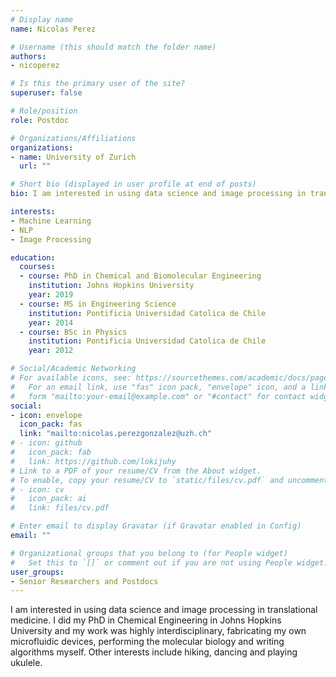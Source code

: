 ```yaml
---
# Display name
name: Nicolas Perez

# Username (this should match the folder name)
authors:
- nicoperez

# Is this the primary user of the site?
superuser: false

# Role/position
role: Postdoc

# Organizations/Affiliations
organizations:
- name: University of Zurich
  url: ""

# Short bio (displayed in user profile at end of posts)
bio: I am interested in using data science and image processing in translational medicine.

interests:
- Machine Learning
- NLP
- Image Processing

education:
  courses:
  - course: PhD in Chemical and Biomolecular Engineering
    institution: Johns Hopkins University
    year: 2019
  - course: MS in Engineering Science
    institution: Pontificia Universidad Catolica de Chile
    year: 2014
  - course: BSc in Physics
    institution: Pontificia Universidad Catolica de Chile
    year: 2012

# Social/Academic Networking
# For available icons, see: https://sourcethemes.com/academic/docs/page-builder/#icons
#   For an email link, use "fas" icon pack, "envelope" icon, and a link in the
#   form "mailto:your-email@example.com" or "#contact" for contact widget.
social:
- icon: envelope
  icon_pack: fas
  link: "mailto:nicolas.perezgonzalez@uzh.ch"
# - icon: github
#   icon_pack: fab
#   link: https://github.com/lokijuhy
# Link to a PDF of your resume/CV from the About widget.
# To enable, copy your resume/CV to `static/files/cv.pdf` and uncomment the lines below.
# - icon: cv
#   icon_pack: ai
#   link: files/cv.pdf

# Enter email to display Gravatar (if Gravatar enabled in Config)
email: ""

# Organizational groups that you belong to (for People widget)
#   Set this to `[]` or comment out if you are not using People widget.
user_groups:
- Senior Researchers and Postdocs
---
```


I am interested in using data science and image processing in translational medicine. I did my PhD in Chemical Engineering in Johns Hopkins University and my work was highly interdisciplinary, fabricating my own microfluidic devices, performing the molecular biology and writing algorithms myself. Other interests include hiking, dancing and playing ukulele.
